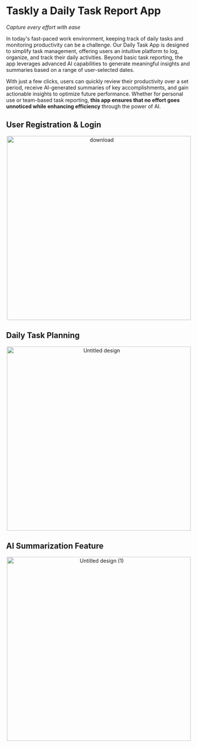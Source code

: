 # Taskly a Daily Task Report App
*Capture every effort with ease*

In today's fast-paced work environment, keeping track of daily tasks and monitoring productivity can be a challenge. Our Daily Task App is designed to simplify task management, offering users an intuitive platform to log, organize, and track their daily activities. Beyond basic task reporting, the app leverages advanced AI capabilities to generate meaningful insights and summaries based on a range of user-selected dates.

With just a few clicks, users can quickly review their productivity over a set period, receive AI-generated summaries of key accomplishments, and gain actionable insights to optimize future performance. Whether for personal use or team-based task reporting, **this app ensures that no effort goes unnoticed while enhancing efficiency** through the power of AI.

## User Registration & Login
<div style="text-align: center; width:100%;">
  <img src="https://github.com/user-attachments/assets/9d3ad4c6-46c6-4f17-b4ca-16126a89dc54" alt="download" style="height: 500px; display: block; margin: 0 auto;">
</div>

## Daily Task Planning
<div style="text-align: center; width:100%;">
  <img src="https://github.com/user-attachments/assets/8de8de1b-c32f-41b7-97d0-a4f3eb11cbb7" alt="Untitled design" style="height: 500px; display: block; margin: 0 auto;">
</div>

## AI Summarization Feature
<div style="text-align: center; width:100%;">
  <img src="https://github.com/user-attachments/assets/c465934f-0c52-4193-846f-28e314e19336" alt="Untitled design (1)" style="height: 500px; display: block; margin: 0 auto;">
</div>

